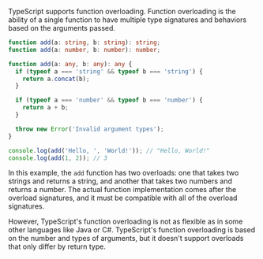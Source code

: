 TypeScript supports function overloading. Function overloading is the ability of a single function to have multiple type signatures and behaviors based on the arguments passed.

```typescript
function add(a: string, b: string): string;
function add(a: number, b: number): number;

function add(a: any, b: any): any {
  if (typeof a === 'string' && typeof b === 'string') {
    return a.concat(b);
  }

  if (typeof a === 'number' && typeof b === 'number') {
    return a + b;
  }

  throw new Error('Invalid argument types');
}

console.log(add('Hello, ', 'World!')); // "Hello, World!"
console.log(add(1, 2)); // 3
```

In this example, the `add` function has two overloads: one that takes two strings and returns a string, and another that takes two numbers and returns a number. The actual function implementation comes after the overload signatures, and it must be compatible with all of the overload signatures.

However, TypeScript's function overloading is not as flexible as in some other languages like Java or C#. TypeScript's function overloading is based on the number and types of arguments, but it doesn't support overloads that only differ by return type.